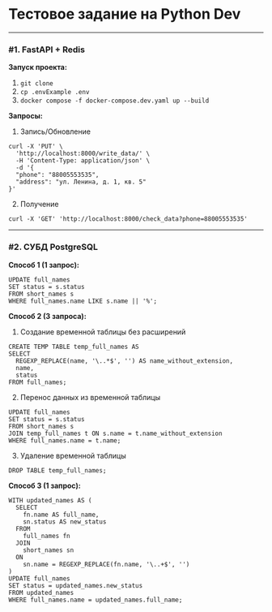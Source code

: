 # Тестовое задание на Python Dev
<hr>

### #1. FastAPI + Redis

**Запуск проекта:**
1. `git clone`
2. `cp .envExample .env`
3. `docker compose -f docker-compose.dev.yaml up --build`


**Запросы:**
1. Запись/Обновление
```
curl -X 'PUT' \
  'http://localhost:8000/write_data/' \
  -H 'Content-Type: application/json' \
  -d '{
  "phone": "88005553535",
  "address": "ул. Ленина, д. 1, кв. 5"
}'
```

2. Получение

```
curl -X 'GET' 'http://localhost:8000/check_data?phone=88005553535'
```
<hr>

### #2. СУБД PostgreSQL

**Способ 1 (1 запрос):**

```
UPDATE full_names
SET status = s.status
FROM short_names s
WHERE full_names.name LIKE s.name || '%';
```


**Способ 2 (3 запроса):**

1. Создание временной таблицы без расширений
```
CREATE TEMP TABLE temp_full_names AS
SELECT 
  REGEXP_REPLACE(name, '\..*$', '') AS name_without_extension,
  name,
  status
FROM full_names;
```

2. Перенос данных из временной таблицы

```
UPDATE full_names
SET status = s.status
FROM short_names s
JOIN temp_full_names t ON s.name = t.name_without_extension
WHERE full_names.name = t.name;
```

3. Удаление временной таблицы

```
DROP TABLE temp_full_names;
```


**Способ 3 (1 запрос):**

```
WITH updated_names AS (
  SELECT 
    fn.name AS full_name, 
    sn.status AS new_status
  FROM 
    full_names fn
  JOIN 
    short_names sn 
  ON 
    sn.name = REGEXP_REPLACE(fn.name, '\..+$', '')
)
UPDATE full_names
SET status = updated_names.new_status
FROM updated_names
WHERE full_names.name = updated_names.full_name;
```